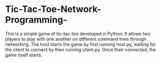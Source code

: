 # Tic-Tac-Toe-Network-Programming-
This is a simple game of tic-tac-toe developed in Python. It allows two players to play with one another on different command lines through networking. The host starts the game by first running host.py, waiting for the client to connect by then running client.py. Once their connected, the game itself starts.
